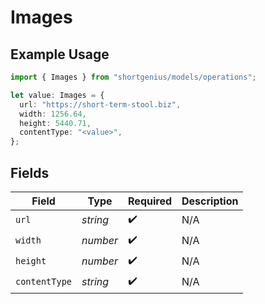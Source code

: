 # Images

## Example Usage

```typescript
import { Images } from "shortgenius/models/operations";

let value: Images = {
  url: "https://short-term-stool.biz",
  width: 1256.64,
  height: 5440.71,
  contentType: "<value>",
};
```

## Fields

| Field              | Type               | Required           | Description        |
| ------------------ | ------------------ | ------------------ | ------------------ |
| `url`              | *string*           | :heavy_check_mark: | N/A                |
| `width`            | *number*           | :heavy_check_mark: | N/A                |
| `height`           | *number*           | :heavy_check_mark: | N/A                |
| `contentType`      | *string*           | :heavy_check_mark: | N/A                |